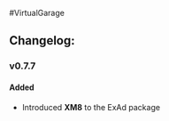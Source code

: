 #VirtualGarage  
## Changelog:    

### v0.7.7  
#### Added  
* Introduced **XM8** to the ExAd package 
